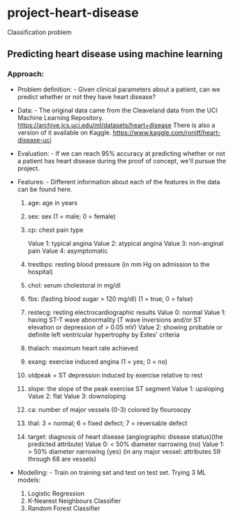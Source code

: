 # project-heart-disease
Classification problem

## Predicting heart disease using machine learning
### Approach:

- Problem definition:
        - Given clinical parameters about a patient, can we predict whether or not they have heart disease?
    
- Data:
        - The original data came from the Cleaveland data from the UCI Machine Learning Repository. https://archive.ics.uci.edu/ml/datasets/heart+disease
    There is also a version of it available on Kaggle. https://www.kaggle.com/ronitf/heart-disease-uci
    
- Evaluation:
        - If we can reach 95% accuracy at predicting whether or not a patient has heart disease during the proof of concept, we'll pursue the project.
    
- Features:
        - Different information about each of the features in the data can be found here.

    1. age: age in years
    2. sex: sex (1 = male; 0 = female)
    3. cp: chest pain type

        Value 1: typical angina
        Value 2: atypical angina
        Value 3: non-anginal pain
        Value 4: asymptomatic
    4. trestbps: resting blood pressure (in mm Hg on admission to the hospital)
    5. chol: serum cholestoral in mg/dl
    6. fbs: (fasting blood sugar > 120 mg/dl) (1 = true; 0 = false)
    7. restecg: resting electrocardiographic results
        Value 0: normal
        Value 1: having ST-T wave abnormality (T wave inversions and/or ST elevation or depression of > 0.05 mV)
        Value 2: showing probable or definite left ventricular hypertrophy by Estes' criteria
    8. thalach: maximum heart rate achieved
    9. exang: exercise induced angina (1 = yes; 0 = no)
    10. oldpeak = ST depression induced by exercise relative to rest
    11. slope: the slope of the peak exercise ST segment
        Value 1: upsloping
        Value 2: flat
        Value 3: downsloping
    12. ca: number of major vessels (0-3) colored by flourosopy
    13. thal: 3 = normal; 6 = fixed defect; 7 = reversable defect
    14. target: diagnosis of heart disease (angiographic disease status)(the predicted attribute)
        Value 0: < 50% diameter narrowing (no)
        Value 1: > 50% diameter narrowing (yes)
        (in any major vessel: attributes 59 through 68 are vessels)
    
- Modelling:
        - Train on training set and test on test set.
    Trying 3 ML models:
    1. Logistic Regression
    2. K-Nearest Neighbours Classifier
    3. Random Forest Classifier
